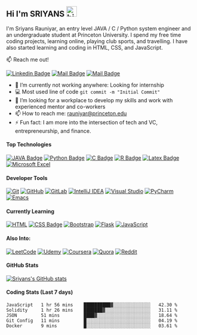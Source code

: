 
## Hi I'm SRIYANS <img src="https://user-images.githubusercontent.com/1303154/88677602-1635ba80-d120-11ea-84d8-d263ba5fc3c0.gif" width="28px" alt="hi">

I'm Sriyans Rauniyar, an entry level JAVA / C / Python system engineer and an undergraduate student at Princeton University. I spend my free time coding projects, learning online, playing club sports, and travelling. I have also started learning and coding in HTML, CSS, and JavaScript.

:mailbox: Reach me out!

[![Linkedin Badge](https://img.shields.io/badge/-Sriyans-0e76a8?style=flat&labelColor=0e76a8&logo=linkedin&logoColor=white)](https://www.linkedin.com/in/rauniyar-sriyans/) [![Mail Badge](https://img.shields.io/badge/-@sriyans_17-e84393?style=flat&labelColor=e84393&logo=instagram&logoColor=white)](https://www.instagram.com/sriyans_17/) [![Mail Badge](https://img.shields.io/badge/-sriyansrauniyar-c0392b?style=flat&labelColor=c0392b&logo=gmail&logoColor=white)](mailto:rauniyar@princeton.edu)

<!-- TODO: Add last video link -->

- 🔭 I’m currently not working anywhere: Looking for internship
- :computer: Most used line of code `git commit -m "Initial Commit"`
- 🤔 I’m looking for a workplace to develop my skills and work with experienced mentor and co-workers
- 📫 How to reach me: rauniyar@princeton.edu
- ⚡ Fun fact: I am more into the intersection of tech and VC, entrepreneurship, and finance.

#### Top Technologies

<!-- TODO: Make technologies links takes you to repositories -->

[![JAVA Badge](https://img.shields.io/badge/-JAVA-61DBFB?style=for-the-badge&labelColor=black&logo=java&logoColor=61DBFB)](#) [![Python Badge](https://img.shields.io/badge/python-3670A0?style=for-the-badge&logo=python&logoColor=ffdd54)](#) [![C Badge](https://img.shields.io/badge/c-%2300599C.svg?style=for-the-badge&logo=c&logoColor=white)](#) [![R Badge](https://img.shields.io/badge/r-%23276DC3.svg?style=for-the-badge&logo=r&logoColor=white)](#) [![Latex Badge](https://img.shields.io/badge/latex-%23008080.svg?style=for-the-badge&logo=latex&logoColor=white)](#) [![Microsoft Excel](https://img.shields.io/badge/Microsoft_Excel-217346?style=for-the-badge&logo=microsoft-excel&logoColor=white)](#)

#### Developer Tools

[![Git](https://img.shields.io/badge/git-%23F05033.svg?style=for-the-badge&logo=git&logoColor=white)](#) [![GitHub](https://img.shields.io/badge/github-%23121011.svg?style=for-the-badge&logo=github&logoColor=white)](#) [![GitLab](https://img.shields.io/badge/gitlab-%23181717.svg?style=for-the-badge&logo=gitlab&logoColor=white)](#) [![IntelliJ IDEA](https://img.shields.io/badge/IntelliJIDEA-000000.svg?style=for-the-badge&logo=intellij-idea&logoColor=white)](#) [![Visual Studio](https://img.shields.io/badge/Visual%20Studio-5C2D91.svg?style=for-the-badge&logo=visual-studio&logoColor=white)](#) [![PyCharm](https://img.shields.io/badge/pycharm-143?style=for-the-badge&logo=pycharm&logoColor=black&color=black&labelColor=green)](#) [![Emacs](https://img.shields.io/badge/Emacs-%237F5AB6.svg?&style=for-the-badge&logo=gnu-emacs&logoColor=white)](#)


#### Currently Learning 

[![HTML](https://img.shields.io/badge/html5-%23E34F26.svg?style=for-the-badge&logo=html5&logoColor=white)](#) [![CSS Badge](https://img.shields.io/badge/css3-%231572B6.svg?style=for-the-badge&logo=css3&logoColor=white)](#) [![Bootstrap](https://img.shields.io/badge/bootstrap-%23563D7C.svg?style=for-the-badge&logo=bootstrap&logoColor=white)](#) [![Flask](https://img.shields.io/badge/flask-%23000.svg?style=for-the-badge&logo=flask&logoColor=white)](#) [![JavaScript](https://img.shields.io/badge/javascript-%23323330.svg?style=for-the-badge&logo=javascript&logoColor=%23F7DF1E)](#)

#### Also Into:

[![LeetCode](https://img.shields.io/badge/LeetCode-000000?style=for-the-badge&logo=LeetCode&logoColor=#d16c06)](#) [![Udemy](https://img.shields.io/badge/Udemy-A435F0?style=for-the-badge&logo=Udemy&logoColor=white)](#) [![Coursera](https://img.shields.io/badge/Coursera-%230056D2.svg?style=for-the-badge&logo=Coursera&logoColor=white)](#) [![Quora](https://img.shields.io/badge/Quora-%23B92B27.svg?style=for-the-badge&logo=Quora&logoColor=white)](#) [![Reddit](https://img.shields.io/badge/Reddit-%23FF4500.svg?style=for-the-badge&logo=Reddit&logoColor=white)](#) 

#### GitHub Stats

[![Sriyans's GitHub stats](https://github-readme-stats.vercel.app/api?username=RauniyarSriyans&hide=prs,contribs&theme=tokyonight)](https://github.com/RauniyarSriyans/github-readme-stats)

#### Coding Stats (Last 7 days)
  
<!--START_SECTION:waka-->

```text
JavaScript   1 hr 56 mins    ██████████▓░░░░░░░░░░░░░░   42.30 %
Solidity     1 hr 26 mins    ███████▓░░░░░░░░░░░░░░░░░   31.11 %
JSON         51 mins         ████▓░░░░░░░░░░░░░░░░░░░░   18.64 %
Git Config   11 mins         █░░░░░░░░░░░░░░░░░░░░░░░░   04.19 %
Docker       9 mins          █░░░░░░░░░░░░░░░░░░░░░░░░   03.61 %
```

<!--END_SECTION:waka-->
